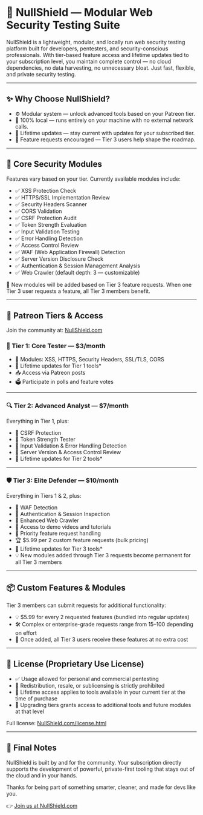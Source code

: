 # 🔐 NullShield — Modular Web Security Testing Suite

NullShield is a lightweight, modular, and locally run web security testing platform built for developers, pentesters, and security-conscious professionals. With tier-based feature access and lifetime updates tied to your subscription level, you maintain complete control — no cloud dependencies, no data harvesting, no unnecessary bloat. Just fast, flexible, and private security testing.

---

## ✨ Why Choose NullShield?

- ⚙️ Modular system — unlock advanced tools based on your Patreon tier.
- 🧠 100% local — runs entirely on your machine with no external network calls.
- 🔄 Lifetime updates — stay current with updates for your subscribed tier.
- 💬 Feature requests encouraged — Tier 3 users help shape the roadmap.

---

## 🧩 Core Security Modules

Features vary based on your tier. Currently available modules include:

- ✅ XSS Protection Check  
- ✅ HTTPS/SSL Implementation Review  
- ✅ Security Headers Scanner  
- ✅ CORS Validation  
- ✅ CSRF Protection Audit  
- ✅ Token Strength Evaluation  
- ✅ Input Validation Testing  
- ✅ Error Handling Detection  
- ✅ Access Control Review  
- ✅ WAF (Web Application Firewall) Detection  
- ✅ Server Version Disclosure Check  
- ✅ Authentication & Session Management Analysis  
- ✅ Web Crawler (default depth: 3 — customizable)

🔄 New modules will be added based on Tier 3 feature requests. When one Tier 3 user requests a feature, all Tier 3 members benefit.

---

## 💎 Patreon Tiers & Access

Join the community at: [NullShield.com](https://nullshield.com/)

### 🧪 Tier 1: Core Tester — $3/month

- 🔹 Modules: XSS, HTTPS, Security Headers, SSL/TLS, CORS  
- 🔄 Lifetime updates for Tier 1 tools*   
- 📥 Access via Patreon posts  
- 🗳️ Participate in polls and feature votes  

---

### 🔍 Tier 2: Advanced Analyst — $7/month

Everything in Tier 1, plus:

- 🔹 CSRF Protection  
- 🔹 Token Strength Tester  
- 🔹 Input Validation & Error Handling Detection  
- 🔹 Server Version & Access Control Review  
- 🔄 Lifetime updates for Tier 2 tools*  

---

### 🛡️ Tier 3: Elite Defender — $10/month

Everything in Tiers 1 & 2, plus:

- 🔹 WAF Detection  
- 🔹 Authentication & Session Inspection  
- 🔹 Enhanced Web Crawler  
- 🎥 Access to demo videos and tutorials  
- 🚀 Priority feature request handling  
- 🏆 $5.99 per 2 custom feature requests (bulk pricing)  
- 🔄 Lifetime updates for Tier 3 tools*  
- 💡 New modules added through Tier 3 requests become permanent for all Tier 3 members  

---

## 📦 Custom Features & Modules

Tier 3 members can submit requests for additional functionality:

- 💡 $5.99 for every 2 requested features (bundled into regular updates)  
- 🛠️ Complex or enterprise-grade requests range from $15–$100 depending on effort  
- 🎁 Once added, all Tier 3 users receive these features at no extra cost  

---

## 📜 License (Proprietary Use License)

- ✅ Usage allowed for personal and commercial pentesting
- 🚫 Redistribution, resale, or sublicensing is strictly prohibited
- 🔁 Lifetime access applies to tools available in your current tier at the time of purchase
- 📅 Upgrading tiers grants access to additional tools and future modules at that level

Full license: [NullShield.com/license.html](https://nullshield.com/license.php)

---

## 💬 Final Notes

NullShield is built by and for the community. Your subscription directly supports the development of powerful, private-first tooling that stays out of the cloud and in your hands.

Thanks for being part of something smarter, cleaner, and made for devs like you.

👉 [Join us at NullShield.com](https://nullshield.com/)
